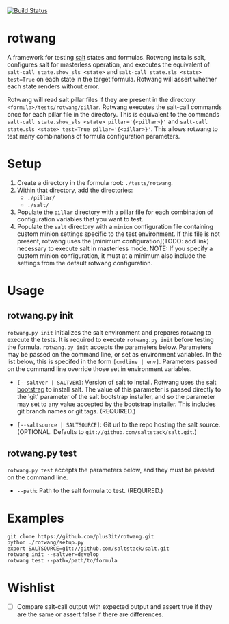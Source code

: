[![Build Status](https://travis-ci.org/plus3it/rotwang.svg)](https://travis-ci.org/plus3it/rotwang)

# rotwang
A framework for testing [salt](http://saltstack.com/) states and formulas.
Rotwang installs salt, configures salt for masterless operation, and executes
the equivalent of `salt-call state.show_sls <state>` and `salt-call state.sls
<state> test=True` on each state in the target formula. Rotwang will assert
whether each state renders without error.

Rotwang will read salt pillar files if they are present in the directory
`<formula>/tests/rotwang/pillar`. Rotwang executes the salt-call commands once
for each pillar file in the directory. This is equivalent to the commands
`salt-call state.show_sls <state> pillar='{<pillar>}'` and `salt-call
state.sls <state> test=True pillar='{<pillar>}'`. This allows rotwang to test
many combinations of formula configuration parameters.

# Setup

1. Create a directory in the formula root: `./tests/rotwang`.
2. Within that directory, add the directories:
    - `./pillar/`
    - `./salt/`
3. Populate the `pillar` directory with a pillar file for each combination of
configuration variables that you want to test.
4. Populate the `salt` directory with a `minion` configuration file containing
custom minion settings specific to the test environment. If this file is not
present, rotwang uses the [minimum configuration](TODO: add link) necessary
to execute salt in masterless mode. NOTE: If you specify a custom minion
configuration, it must at a minimum also include the settings from the default
rotwang configuration.

# Usage

## rotwang.py init <params>

`rotwang.py init` initializes the salt environment and prepares rotwang to 
execute the tests. It is required to execute `rotwang.py init` before testing
the formula. `rotwang.py init` accepts the parameters below. Parameters may be
passed on the command line, or set as environment variables. In the list
below, this is specifed in the form `[cmdline | env]`. Parameters passed on
the command line override those set in environment variables.

- `[--saltver | SALTVER]`: Version of salt to install. Rotwang uses the [salt
bootstrap](https://github.com/saltstack/salt-bootstrap) to install salt. The
value of this parameter is passed directly to the 'git' parameter of the salt
bootstrap installer, and so the parameter may set to any value accepted by the
bootstrap installer. This includes git branch names or git tags. (REQUIRED.)

- `[--saltsource | SALTSOURCE]`: Git url to the repo hosting the salt source.
(OPTIONAL. Defaults to `git://github.com/saltstack/salt.git`.)

## rotwang.py test <params>

`rotwang.py test` accepts the parameters below, and they must be passed on the
command line.

- `--path`: Path to the salt formula to test. (REQUIRED.)

# Examples

```
git clone https://github.com/plus3it/rotwang.git
python ./rotwang/setup.py 
export SALTSOURCE=git://github.com/saltstack/salt.git
rotwang init --saltver=develop
rotwang test --path=/path/to/formula
```

# Wishlist

- [ ] Compare salt-call output with expected output and assert true if they
are the same or assert false if there are differences.
